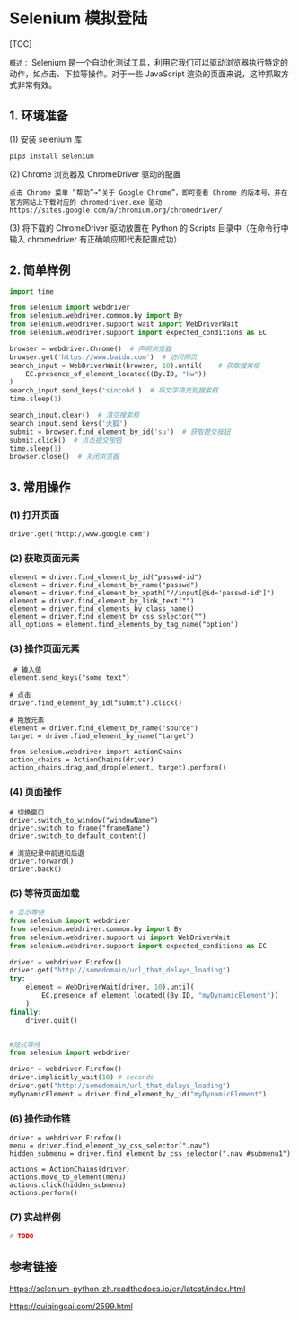 # Selenium 模拟登陆

[TOC]

`概述：`
Selenium 是一个自动化测试工具，利用它我们可以驱动浏览器执行特定的动作，如点击、下拉等操作。对于一些 JavaScript 渲染的页面来说，这种抓取方式非常有效。


## 1. 环境准备

(1) 安装 selenium 库
```
pip3 install selenium
```
(2) Chrome 浏览器及 ChromeDriver 驱动的配置

```
点击 Chrome 菜单 “帮助”→“关于 Google Chrome”，即可查看 Chrome 的版本号，并在官方网站上下载对应的 chromedriver.exe 驱动
https://sites.google.com/a/chromium.org/chromedriver/
```
(3) 将下载的 ChromeDriver 驱动放置在 Python 的 Scripts 目录中（在命令行中输入 chromedriver 有正确响应即代表配置成功）

## 2. 简单样例
```python
import time

from selenium import webdriver
from selenium.webdriver.common.by import By
from selenium.webdriver.support.wait import WebDriverWait
from selenium.webdriver.support import expected_conditions as EC

browser = webdriver.Chrome()  # 声明浏览器
browser.get('https://www.baidu.com')  # 访问网页
search_input = WebDriverWait(browser, 10).until(    # 获取搜索框
    EC.presence_of_element_located((By.ID, "kw"))
)
search_input.send_keys('sincobd')  # 将文字填充到搜索框
time.sleep(1)

search_input.clear()  # 清空搜索框
search_input.send_keys('火狐')
submit = browser.find_element_by_id('su')  # 获取提交按钮
submit.click()  # 点击提交按钮
time.sleep(1)
browser.close()  # 关闭浏览器
```

## 3. 常用操作

### (1) 打开页面
```
driver.get("http://www.google.com")
```

### (2) 获取页面元素
```
element = driver.find_element_by_id("passwd-id")
element = driver.find_element_by_name("passwd")
element = driver.find_element_by_xpath("//input[@id='passwd-id']")
element = driver.find_element_by_link_text("")
element = driver.find_elements_by_class_name()
element = driver.find_element_by_css_selector("")
all_options = element.find_elements_by_tag_name("option")
```

### (3) 操作页面元素
```
 # 输入值
element.send_keys("some text")  

# 点击
driver.find_element_by_id("submit").click()  

# 拖放元素
element = driver.find_element_by_name("source")
target = driver.find_element_by_name("target")

from selenium.webdriver import ActionChains
action_chains = ActionChains(driver)
action_chains.drag_and_drop(element, target).perform()
```

### (4) 页面操作
```
# 切换窗口
driver.switch_to_window("windowName")
driver.switch_to_frame("frameName")
driver.switch_to_default_content()

# 浏览纪录中前进和后退
driver.forward()
driver.back()
```

### (5) 等待页面加载
```python
# 显示等待
from selenium import webdriver
from selenium.webdriver.common.by import By
from selenium.webdriver.support.ui import WebDriverWait
from selenium.webdriver.support import expected_conditions as EC

driver = webdriver.Firefox()
driver.get("http://somedomain/url_that_delays_loading")
try:
    element = WebDriverWait(driver, 10).until(
        EC.presence_of_element_located((By.ID, "myDynamicElement"))
    )
finally:
    driver.quit()


#隐式等待
from selenium import webdriver

driver = webdriver.Firefox()
driver.implicitly_wait(10) # seconds
driver.get("http://somedomain/url_that_delays_loading")
myDynamicElement = driver.find_element_by_id("myDynamicElement")
```

### (6) 操作动作链
```
driver = webdriver.Firefox()
menu = driver.find_element_by_css_selector(".nav")
hidden_submenu = driver.find_element_by_css_selector(".nav #submenu1")

actions = ActionChains(driver)
actions.move_to_element(menu)
actions.click(hidden_submenu)
actions.perform()
```

### (7) 实战样例
```python
# TODO

```

## 参考链接

https://selenium-python-zh.readthedocs.io/en/latest/index.html

https://cuiqingcai.com/2599.html
